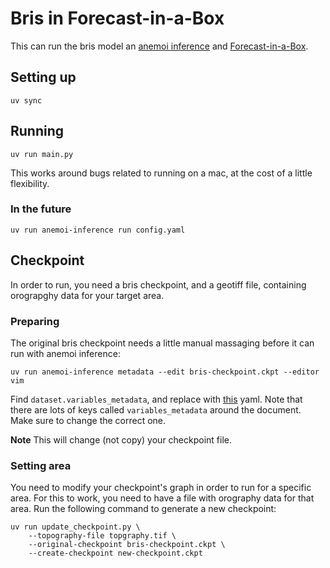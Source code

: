 # Bris in Forecast-in-a-Box

This can run the bris model an [anemoi inference](https://anemoi.readthedocs.io/projects/inference/en/latest/) and [Forecast-in-a-Box](https://github.com/ecmwf/forecast-in-a-box).

## Setting up

```shell
uv sync
```

## Running

```shell
uv run main.py
```

This works around bugs related to running on a mac, at the cost of a little flexibility.

### In the future

```shell
uv run anemoi-inference run config.yaml
```

## Checkpoint

In order to run, you need a bris checkpoint, and a geotiff file, containing orograpghy data for your target area.

### Preparing

The original bris checkpoint needs a little manual massaging before it can run with anemoi inference:

```shell
uv run anemoi-inference metadata --edit bris-checkpoint.ckpt --editor vim
```

Find `dataset.variables_metadata`, and replace with [this](etc/checkpoint_metadata_part.yaml) yaml.
Note that there are lots of keys called `variables_metadata` around the document.
Make sure to change the correct one.

**Note** This will change (not copy) your checkpoint file.

### Setting area

You need to modify your checkpoint's graph in order to run for a specific area.
For this to work, you need to have a file with orography data for that area.
Run the following command to generate a new checkpoint:

```shell
uv run update_checkpoint.py \
    --topography-file topgraphy.tif \
    --original-checkpoint bris-checkpoint.ckpt \
    --create-checkpoint new-checkpoint.ckpt
```
